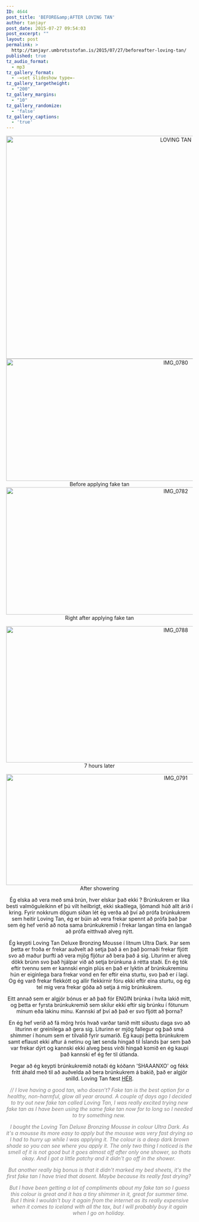 ```yaml
---
ID: 4644
post_title: 'BEFORE&amp;AFTER LOVING TAN'
author: tanjayr
post_date: 2015-07-27 09:54:03
post_excerpt: ""
layout: post
permalink: >
  http://tanjayr.umbrotsstofan.is/2015/07/27/beforeafter-loving-tan/
published: true
tz_audio_format:
  - mp3
tz_gallery_format:
  - -=set slideshow type=-
tz_gallery_targetheight:
  - "200"
tz_gallery_margins:
  - "10"
tz_gallery_randomize:
  - 'false'
tz_gallery_captions:
  - 'true'
---
```

<p style="text-align: center;"><img class="aligncenter size-large wp-image-4657" src="http://www.tanjayr.com/wp-content/uploads/2015/07/LOVING-TAN-1024x683.jpg" alt="LOVING TAN" width="900" height="600" />
<img class="aligncenter size-large wp-image-4650" src="http://www.tanjayr.com/wp-content/uploads/2015/07/IMG_0780-1024x374.jpg" alt="IMG_0780" width="900" height="329" /> Before applying fake tan
<img class="aligncenter size-large wp-image-4651" src="http://www.tanjayr.com/wp-content/uploads/2015/07/IMG_0782-1024x390.jpg" alt="IMG_0782" width="900" height="343" />Right after applying fake tan</p>
<p style="text-align: center;"><img class="aligncenter size-large wp-image-4652" src="http://www.tanjayr.com/wp-content/uploads/2015/07/IMG_0788-1024x418.jpg" alt="IMG_0788" width="900" height="367" />7 hours later</p>
<p style="text-align: center;"><img class="aligncenter size-large wp-image-4653" src="http://www.tanjayr.com/wp-content/uploads/2015/07/IMG_0791-1024x340.jpg" alt="IMG_0791" width="900" height="299" />After showering</p>
<p style="text-align: center;">Ég elska að vera með smá brún, hver elskar það ekki ? Brúnkukrem er líka besti valmöguleikinn ef þú vilt heilbrigt, ekki skaðlega, ljómandi húð allt árið í kring. Fyrir nokkrum dögum síðan lét ég verða að því að prófa brúnkukrem sem heitir Loving Tan, ég er búin að vera frekar spennt að prófa það þar sem ég hef verið að nota sama brúnkukremið í frekar langan tíma en langað að prófa eitthvað alveg nýtt.</p>
<p style="text-align: center;">Ég keypti Loving Tan Deluxe Bronzing Mousse í litnum Ultra Dark. Þar sem þetta er froða er frekar auðvelt að setja það á en það þornaði frekar fljótt svo að maður þurfti að vera mjög fljótur að bera það á sig. Liturinn er alveg dökk brúnn svo það hjálpar við að setja brúnkuna á rétta staði. En ég tók eftir tvennu sem er kannski engin plús en það er lyktin af brúnkukreminu hún er eiginlega bara frekar vond en fer eftir eina sturtu, svo það er í lagi. Og ég varð frekar flekkótt og allir flekkirnir fóru ekki eftir eina sturtu, og ég tel mig vera frekar góða að setja á mig brúnkukrem.</p>
<p style="text-align: center;">Eitt annað sem er algjör bónus er að það fór ENGIN brúnka í hvíta lakið mitt, og þetta er fyrsta brúnkukremið sem skilur ekki eftir sig brúnku í fötunum mínum eða lakinu mínu. Kannski af því að það er svo fljótt að þorna?</p>
<p style="text-align: center;">En ég hef verið að fá mörg hrós hvað varðar tanið mitt síðustu daga svo að liturinn er greinilega að gera sig. Liturinn er mjög fallegur og það smá shimmer í honum sem er tilvalið fyrir sumarið. Ég kaupi þetta brúnkukrem samt eflaust ekki aftur á netinu og læt senda hingað til Íslands þar sem það var frekar dýrt og kannski ekki alveg þess virði hingað komið en ég kaupi það kannski ef ég fer til útlanda.</p>
<p style="text-align: center;">Þegar að ég keypti brúnkukremið notaði ég kóðann 'SHAAANXO' og fékk frítt áhald með til að auðvelda að bera brúnkukrem á bakið, það er algjör snilld. Loving Tan fæst <a href="http://www.lovingtan.com" target="_blank">HÉR</a>.</p>
<p style="text-align: center;"><em><span style="color: #808080;">// I love having a good tan, who doesn’t? Fake tan is the best option for a healthy, non-harmful, glow all year around. A couple of days ago I decided to try out new fake tan called Loving Tan, I was really excited trying new fake tan as I have been using the same fake tan now for to long so I needed to try something new. </span></em></p>
<p style="text-align: center;"><em><span style="color: #808080;">I bought the Loving Tan Deluxe Bronzing Mousse in colour Ultra Dark. As it's a mousse its more easy to apply but the mousse was very fast drying so I had to hurry up while I was applying it. The colour is a deep dark brown shade so you can see where you apply it. The only two thing I noticed is the smell of it is not good but it goes almost off after only one shower, so thats okay. And I got a little patchy and it didn't go off in the shower. </span></em></p>
<p style="text-align: center;"><em><span style="color: #808080;">But another really big bonus is that it didn't marked my bed sheets, it's the first fake tan I have tried that dosent. Maybe because its really fast drying? </span></em></p>
<p style="text-align: center;"><em><span style="color: #808080;">But I have been getting a lot of compliments about my fake tan so I guess this colour is great and it has a tiny shimmer in it, great for summer time. But I think I wouldn't buy it again from the internet as its really expensive when it comes to iceland with all the tax, but I will probably buy it again when I go on holiday. </span></em></p>